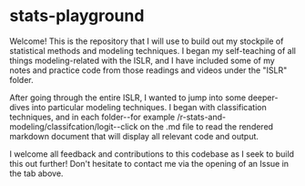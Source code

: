 # stats-playground

Welcome! This is the repository that I will use to build out my stockpile of statistical methods and modeling techniques. I began my self-teaching of all things modeling-related with the ISLR, and I have included some of my notes and practice code from those readings and videos under the "ISLR" folder.

After going through the entire ISLR, I wanted to jump into some deeper-dives into particular modeling techniques. I began with classification techniques, and in each folder--for example /r-stats-and-modeling/classifcation/logit--click on the .md file to read the rendered markdown document that will display all relevant code and output.

I welcome all feedback and contributions to this codebase as I seek to build this out further! Don't hesitate to contact me via the opening of an Issue in the tab above. 

